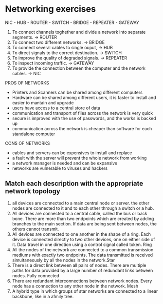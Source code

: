 # Networking exercises

NIC - HUB - ROUTER - SWITCH - BRIDGE - REPEATER - GATEWAY

1. To connect channels toghether and divide a network into separate segments. -> ROUTER
2. To connect two different networks. -> BRIDGE
3. To connect several cables to single ouput, -> HUB
4. To direct signals to the correct destination. -> SWITCH
5. To improve the quality of degraded signals. -> REPEATER
6. To inspect incoming traffic. -> GATEWAY
7. To provide the connection between the computer and the network cables. -> NIC

PROS OF NETWORKS
- Printers and Scanners can be shared among different computers
- Hardware can be shared among different users, it is faster to install and easier to mantain and upgrade
- users have access to a central store of data
- communication and transport of files across the network is very quick
- secure is improved with the use of passwords, and the works is backed up
- communication across the network is cheaper than software for each standalone computer

CONS OF NETWORKS
- cables and servers can be expensives to install and replace
- a fault with the server will prevent the  whole network from working
- a network manager is needed and can be expansive
- networks are vulnerable to viruses and hackers

## Match each description with the appropriate network topology
1. all devices are connected to a main central node or server. the other nodes are connected to it and to each other through a switch or a hub. 
2. All devices are connected to a central cable, called the
bus or back bone. There are more than two endpoints which
are created by adding branches to the main section. If data
are being sent between nodes, the others cannot transmit.
3. All devices are connected to one another in the shape of
a ring. Each device is connected directly to two other
devices, one on either side of it. Data travel in one direction
using a control signal called token. Ring
4. All the nodes of the network are connected to a common
transmission mediums with exactly two endpoints. The data
transmitted is received simultaneously by all the nodes in
the network.Star
5. There is a direct link between all pairs of nodes. There
are multiple paths for data provided by a large number of
redundant links between nodes. Fully connected
6. There are redundant interconnections between network
nodes. Every node has a connection to any other node in
the network. Mesh
7. A hybrid type in which groups of star networks are
connected to a linear backbone, like in a afmily tree.





<!--stackedit_data:
eyJoaXN0b3J5IjpbMTUyMTkxNzQwNSw2MzU4OTMyMjcsMTIxNT
A4MDU2MF19
-->